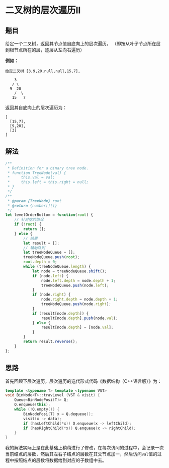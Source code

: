 # 二叉树的层次遍历II
## 题目
给定一个二叉树，返回其节点值自底向上的层次遍历。 （即按从叶子节点所在层到根节点所在的层，逐层从左向右遍历）

**例如：**
```
给定二叉树 [3,9,20,null,null,15,7],

    3
   / \
  9  20
    /  \
   15   7
```

返回其自底向上的层次遍历为：
```
[
  [15,7],
  [9,20],
  [3]
]
```

## 解法
```js
/**
 * Definition for a binary tree node.
 * function TreeNode(val) {
 *     this.val = val;
 *     this.left = this.right = null;
 * }
 */
/**
 * @param {TreeNode} root
 * @return {number[][]}
 */
let levelOrderBottom = function(root) {
    // 针对空的情况
    if (!root) {
        return [];
    } else {
        // 结果
        let result = [];
        // 辅助队列
        let treeNodeQueue = [];
        treeNodeQueue.push(root);
        root.depth = 0;
        while (treeNodeQueue.length) {
            let node = treeNodeQueue.shift();
            if (node.left) {
                node.left.depth = node.depth + 1;
                treeNodeQueue.push(node.left);
            }
            if (node.right) {
                node.right.depth = node.depth + 1;
                treeNodeQueue.push(node.right);
            }
            if (result[node.depth]) {
                result[node.depth].push(node.val);
            } else {
                result[node.depth] = [node.val];
            }
        }
        return result.reverse();
    }
};
```

## 思路
首先回顾下层次遍历，层次遍历的迭代形式代码《数据结构（C++语言版）》为：
```C++
template <typename T> template <typename VST>
void BinNode<T>::travLevel (VST & visit) {
    Queue<BinNodePosi(T)> Q;
    Q.enqueue(this);
    while (!Q.empty()) {
        BinNodePosi(T) x = Q.dequeue();
        visit(x -> data);
        if (hasLeftChild(*x)) Q.enqueue(x -> leftChild);
        if (hasRightChild(*x)) Q.enqueue(x -> rightChild);
    }
}
```

我的解法实际上是在此基础上稍稍进行了修改，在每次访问的过程中，会记录一次当前结点的层数，然后其左右子结点的层数在其父节点加一，然后访问``val``值的过程中按照结点的层数将数据给到对应的子数组中去。
